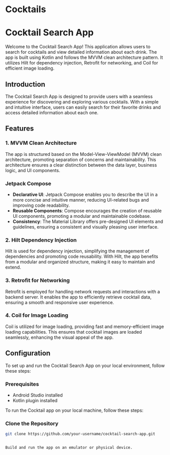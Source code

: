# Cocktails
# Cocktail Search App

Welcome to the Cocktail Search App! This application allows users to search for cocktails and view detailed information about each drink. The app is built using Kotlin and follows the MVVM clean architecture pattern. It utilizes Hilt for dependency injection, Retrofit for networking, and Coil for efficient image loading.

## Introduction

The Cocktail Search App is designed to provide users with a seamless experience for discovering and exploring various cocktails. With a simple and intuitive interface, users can easily search for their favorite drinks and access detailed information about each one.

## Features

### 1. MVVM Clean Architecture

The app is structured based on the Model-View-ViewModel (MVVM) clean architecture, promoting separation of concerns and maintainability. This architecture ensures a clear distinction between the data layer, business logic, and UI components.

### Jetpack Compose
- **Declarative UI**: Jetpack Compose enables you to describe the UI in a more concise and intuitive manner, reducing UI-related bugs and improving code readability.
- **Reusable Components**: Compose encourages the creation of reusable UI components, promoting a modular and maintainable codebase.
- **Consistency**: The Material Library offers pre-designed UI elements and guidelines, ensuring a consistent and visually pleasing user interface.

### 2. Hilt Dependency Injection

Hilt is used for dependency injection, simplifying the management of dependencies and promoting code reusability. With Hilt, the app benefits from a modular and organized structure, making it easy to maintain and extend.

### 3. Retrofit for Networking

Retrofit is employed for handling network requests and interactions with a backend server. It enables the app to efficiently retrieve cocktail data, ensuring a smooth and responsive user experience.

### 4. Coil for Image Loading

Coil is utilized for image loading, providing fast and memory-efficient image loading capabilities. This ensures that cocktail images are loaded seamlessly, enhancing the visual appeal of the app.

## Configuration

To set up and run the Cocktail Search App on your local environment, follow these steps:

### Prerequisites

- Android Studio installed
- Kotlin plugin installed

To run the Cocktail app on your local machine, follow these steps:

### Clone the Repository

```bash
git clone https://github.com/your-username/cocktail-search-app.git


Build and run the app on an emulator or physical device.
